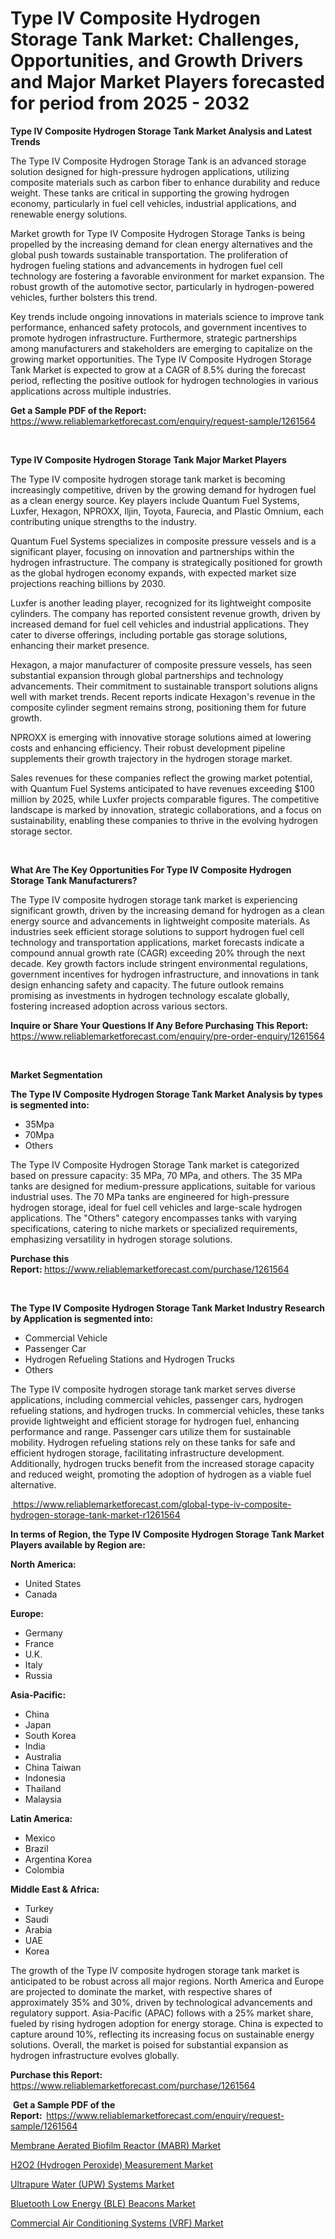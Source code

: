 <p><h1>Type IV Composite Hydrogen Storage Tank Market: Challenges, Opportunities, and Growth Drivers and Major Market Players forecasted for period from 2025 - 2032</h1></p><p><strong>Type IV Composite Hydrogen Storage Tank Market Analysis and Latest Trends</strong></p>
<p><p>The Type IV Composite Hydrogen Storage Tank is an advanced storage solution designed for high-pressure hydrogen applications, utilizing composite materials such as carbon fiber to enhance durability and reduce weight. These tanks are critical in supporting the growing hydrogen economy, particularly in fuel cell vehicles, industrial applications, and renewable energy solutions.</p><p>Market growth for Type IV Composite Hydrogen Storage Tanks is being propelled by the increasing demand for clean energy alternatives and the global push towards sustainable transportation. The proliferation of hydrogen fueling stations and advancements in hydrogen fuel cell technology are fostering a favorable environment for market expansion. The robust growth of the automotive sector, particularly in hydrogen-powered vehicles, further bolsters this trend.</p><p>Key trends include ongoing innovations in materials science to improve tank performance, enhanced safety protocols, and government incentives to promote hydrogen infrastructure. Furthermore, strategic partnerships among manufacturers and stakeholders are emerging to capitalize on the growing market opportunities. The Type IV Composite Hydrogen Storage Tank Market is expected to grow at a CAGR of 8.5% during the forecast period, reflecting the positive outlook for hydrogen technologies in various applications across multiple industries.</p></p>
<p><strong>Get a Sample PDF of the Report:&nbsp;</strong> <a href="https://www.reliablemarketforecast.com/enquiry/request-sample/1261564?utm_campaign=1097&utm_medium=2&utm_source=Github&utm_content=ia&utm_term=11042025&utm_id=type-iv-composite-hydrogen-storage-tank">https://www.reliablemarketforecast.com/enquiry/request-sample/1261564</a></p>
<p>&nbsp;</p>
<p><strong>Type IV Composite Hydrogen Storage Tank Major Market Players</strong></p>
<p><p>The Type IV composite hydrogen storage tank market is becoming increasingly competitive, driven by the growing demand for hydrogen fuel as a clean energy source. Key players include Quantum Fuel Systems, Luxfer, Hexagon, NPROXX, Iljin, Toyota, Faurecia, and Plastic Omnium, each contributing unique strengths to the industry.</p><p>Quantum Fuel Systems specializes in composite pressure vessels and is a significant player, focusing on innovation and partnerships within the hydrogen infrastructure. The company is strategically positioned for growth as the global hydrogen economy expands, with expected market size projections reaching billions by 2030.</p><p>Luxfer is another leading player, recognized for its lightweight composite cylinders. The company has reported consistent revenue growth, driven by increased demand for fuel cell vehicles and industrial applications. They cater to diverse offerings, including portable gas storage solutions, enhancing their market presence.</p><p>Hexagon, a major manufacturer of composite pressure vessels, has seen substantial expansion through global partnerships and technology advancements. Their commitment to sustainable transport solutions aligns well with market trends. Recent reports indicate Hexagon's revenue in the composite cylinder segment remains strong, positioning them for future growth.</p><p>NPROXX is emerging with innovative storage solutions aimed at lowering costs and enhancing efficiency. Their robust development pipeline supplements their growth trajectory in the hydrogen storage market.</p><p>Sales revenues for these companies reflect the growing market potential, with Quantum Fuel Systems anticipated to have revenues exceeding $100 million by 2025, while Luxfer projects comparable figures. The competitive landscape is marked by innovation, strategic collaborations, and a focus on sustainability, enabling these companies to thrive in the evolving hydrogen storage sector.</p></p>
<p>&nbsp;</p>
<p><strong>What Are The Key Opportunities For Type IV Composite Hydrogen Storage Tank Manufacturers?</strong></p>
<p><p>The Type IV composite hydrogen storage tank market is experiencing significant growth, driven by the increasing demand for hydrogen as a clean energy source and advancements in lightweight composite materials. As industries seek efficient storage solutions to support hydrogen fuel cell technology and transportation applications, market forecasts indicate a compound annual growth rate (CAGR) exceeding 20% through the next decade. Key growth factors include stringent environmental regulations, government incentives for hydrogen infrastructure, and innovations in tank design enhancing safety and capacity. The future outlook remains promising as investments in hydrogen technology escalate globally, fostering increased adoption across various sectors.</p></p>
<p><strong>Inquire or Share Your Questions If Any Before Purchasing This Report:</strong> <a href="https://www.reliablemarketforecast.com/enquiry/pre-order-enquiry/1261564?utm_campaign=1097&utm_medium=2&utm_source=Github&utm_content=ia&utm_term=11042025&utm_id=type-iv-composite-hydrogen-storage-tank">https://www.reliablemarketforecast.com/enquiry/pre-order-enquiry/1261564</a></p>
<p>&nbsp;</p>
<p><strong>Market Segmentation</strong></p>
<p><strong>The Type IV Composite Hydrogen Storage Tank Market Analysis by types is segmented into:</strong></p>
<p><ul><li>35Mpa</li><li>70Mpa</li><li>Others</li></ul></p>
<p><p>The Type IV Composite Hydrogen Storage Tank market is categorized based on pressure capacity: 35 MPa, 70 MPa, and others. The 35 MPa tanks are designed for medium-pressure applications, suitable for various industrial uses. The 70 MPa tanks are engineered for high-pressure hydrogen storage, ideal for fuel cell vehicles and large-scale hydrogen applications. The "Others" category encompasses tanks with varying specifications, catering to niche markets or specialized requirements, emphasizing versatility in hydrogen storage solutions.</p></p>
<p><strong>Purchase this Report:&nbsp;</strong><a href="https://www.reliablemarketforecast.com/purchase/1261564?utm_campaign=1097&utm_medium=2&utm_source=Github&utm_content=ia&utm_term=11042025&utm_id=type-iv-composite-hydrogen-storage-tank">https://www.reliablemarketforecast.com/purchase/1261564</a></p>
<p>&nbsp;</p>
<p><strong>The Type IV Composite Hydrogen Storage Tank Market Industry Research by Application is segmented into:</strong></p>
<p><ul><li>Commercial Vehicle</li><li>Passenger Car</li><li>Hydrogen Refueling Stations and Hydrogen Trucks</li><li>Others</li></ul></p>
<p><p>The Type IV composite hydrogen storage tank market serves diverse applications, including commercial vehicles, passenger cars, hydrogen refueling stations, and hydrogen trucks. In commercial vehicles, these tanks provide lightweight and efficient storage for hydrogen fuel, enhancing performance and range. Passenger cars utilize them for sustainable mobility. Hydrogen refueling stations rely on these tanks for safe and efficient hydrogen storage, facilitating infrastructure development. Additionally, hydrogen trucks benefit from the increased storage capacity and reduced weight, promoting the adoption of hydrogen as a viable fuel alternative.</p></p>
<p><a href="https://www.reliablemarketforecast.com/global-type-iv-composite-hydrogen-storage-tank-market-r1261564?utm_campaign=1097&utm_medium=2&utm_source=Github&utm_content=ia&utm_term=11042025&utm_id=type-iv-composite-hydrogen-storage-tank">&nbsp;https://www.reliablemarketforecast.com/global-type-iv-composite-hydrogen-storage-tank-market-r1261564</a></p>
<p><strong>In terms of Region, the Type IV Composite Hydrogen Storage Tank Market Players available by Region are:</strong></p>
<p>
    <p> <strong> North America: </strong>
        <ul>
            <li>United States</li>
            <li>Canada</li>
        </ul>
        </p> 
    <p> <strong> Europe: </strong>
        <ul>
            <li>Germany</li>
            <li>France</li>
            <li>U.K.</li>
            <li>Italy</li>
            <li>Russia</li>
        </ul>
        </p> 
    <p> <strong> Asia-Pacific: </strong>
        <ul>
            <li>China</li>
            <li>Japan</li>
            <li>South Korea</li>
            <li>India</li>
            <li>Australia</li>
            <li>China Taiwan</li>
            <li>Indonesia</li>
            <li>Thailand</li>
            <li>Malaysia</li>
        </ul>
        </p> 
    <p> <strong> Latin America: </strong>
        <ul>
            <li>Mexico</li>
            <li>Brazil</li>
            <li>Argentina Korea</li>
            <li>Colombia</li>
        </ul>
        </p> 
    <p> <strong> Middle East & Africa: </strong>
        <ul>
            <li>Turkey</li>
            <li>Saudi</li>
            <li>Arabia</li>
            <li>UAE</li>
            <li>Korea</li>
        </ul>
    </p>
    </p>
<p><p>The growth of the Type IV composite hydrogen storage tank market is anticipated to be robust across all major regions. North America and Europe are projected to dominate the market, with respective shares of approximately 35% and 30%, driven by technological advancements and regulatory support. Asia-Pacific (APAC) follows with a 25% market share, fueled by rising hydrogen adoption for energy storage. China is expected to capture around 10%, reflecting its increasing focus on sustainable energy solutions. Overall, the market is poised for substantial expansion as hydrogen infrastructure evolves globally.</p></p>
<p><strong>Purchase this Report: </strong><a href="https://www.reliablemarketforecast.com/purchase/1261564?utm_campaign=1097&utm_medium=2&utm_source=Github&utm_content=ia&utm_term=11042025&utm_id=type-iv-composite-hydrogen-storage-tank">https://www.reliablemarketforecast.com/purchase/1261564</a></p>
<p>&nbsp;<strong>Get a Sample PDF of the Report:&nbsp;&nbsp;</strong><a href="https://www.reliablemarketforecast.com/enquiry/request-sample/1261564?utm_campaign=1097&utm_medium=2&utm_source=Github&utm_content=ia&utm_term=11042025&utm_id=type-iv-composite-hydrogen-storage-tank">https://www.reliablemarketforecast.com/enquiry/request-sample/1261564</a></p>
<p><strong></strong></p>
<p><p><a href="https://github.com/santosh758595/Market-Research-Report-List-7/blob/main/membrane-aerated-biofilm-reactor-mabr-market.md?utm_campaign=1097&utm_medium=2&utm_source=Github&utm_content=ia&utm_term=11042025&utm_id=type-iv-composite-hydrogen-storage-tank">Membrane Aerated Biofilm Reactor (MABR) Market</a></p><p><a href="https://github.com/baraohinze3x/Market-Research-Report-List-1/blob/main/h2o2-hydrogen-peroxide-measurement-market.md?utm_campaign=1097&utm_medium=2&utm_source=Github&utm_content=ia&utm_term=11042025&utm_id=type-iv-composite-hydrogen-storage-tank">H2O2 (Hydrogen Peroxide) Measurement Market</a></p><p><a href="https://github.com/delindacallegari68/Market-Research-Report-List-1/blob/main/ultrapure-water-upw-systems-market.md?utm_campaign=1097&utm_medium=2&utm_source=Github&utm_content=ia&utm_term=11042025&utm_id=type-iv-composite-hydrogen-storage-tank">Ultrapure Water (UPW) Systems Market</a></p><p><a href="https://github.com/klindsey95/Market-Research-Report-List-1/blob/main/bluetooth-low-energy-ble-beacons-market.md?utm_campaign=1097&utm_medium=2&utm_source=Github&utm_content=ia&utm_term=11042025&utm_id=type-iv-composite-hydrogen-storage-tank">Bluetooth Low Energy (BLE) Beacons Market</a></p><p><a href="https://github.com/careymartta6/Market-Research-Report-List-1/blob/main/commercial-air-conditioning-systems-vrf-market.md?utm_campaign=1097&utm_medium=2&utm_source=Github&utm_content=ia&utm_term=11042025&utm_id=type-iv-composite-hydrogen-storage-tank">Commercial Air Conditioning Systems (VRF) Market</a></p></p>